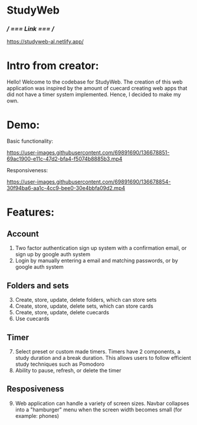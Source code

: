 # StudyWeb

### **/* === Link === */**

https://studyweb-al.netlify.app/

# Intro from creator: 

Hello! Welcome to the codebase for StudyWeb. The creation of this web application was inspired by the amount of cuecard creating web apps that did not have a timer system implemented. Hence, I decided to make my own.

# Demo: 

Basic functionality:


https://user-images.githubusercontent.com/69891690/136678851-69ac1900-e11c-47d2-bfa4-f5074b8885b3.mp4


Responsiveness:


https://user-images.githubusercontent.com/69891690/136678854-30f94ba6-aa1c-4cc9-bee0-30e4bbfa09d2.mp4


# Features:

  ## Account

  1) Two factor authentication sign up system with a confirmation email, or sign up by google auth system
  2) Login by manually entering a email and matching passwords, or by google auth system

  ## Folders and sets
  3) Create, store, update, delete folders, which can store sets 
  4) Create, store, update, delete sets, which can store cards
  5) Create, store, update, delete cuecards
  6) Use cuecards
     
  ## Timer
  7) Select preset or custom made timers. Timers have 2 components, a study duration and a break duration. This allows users to follow efficient study techniques such as Pomodoro
  8) Ability to pause, refresh, or delete the timer 
  
  ## Resposiveness
  9) Web application can handle a variety of screen sizes. Navbar collapses into a "hamburger" menu when the screen width becomes small (for example: phones)
